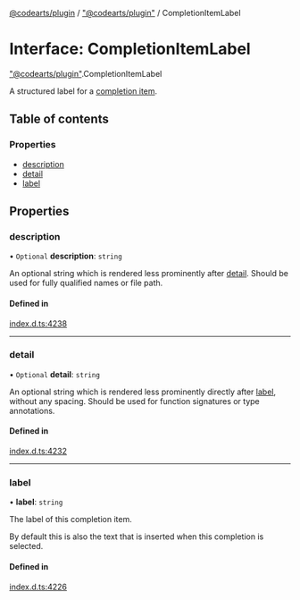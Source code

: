 [@codearts/plugin](../README.md) / ["@codearts/plugin"](../modules/_codearts_plugin_.md) / CompletionItemLabel

# Interface: CompletionItemLabel

["@codearts/plugin"](../modules/_codearts_plugin_.md).CompletionItemLabel

A structured label for a [completion item](../classes/codearts_plugin_.CompletionItem.md).

## Table of contents

### Properties

- [description](codearts_plugin_.CompletionItemLabel.md#description)
- [detail](codearts_plugin_.CompletionItemLabel.md#detail)
- [label](codearts_plugin_.CompletionItemLabel.md#label)

## Properties

### description

• `Optional` **description**: `string`

An optional string which is rendered less prominently after [detail](codearts_plugin_.CompletionItemLabel.md#detail). Should be used
for fully qualified names or file path.

#### Defined in

[index.d.ts:4238](https://github.com/xyz-fish/cloudide-plugin-api/blob/9927cd6/index.d.ts#L4238)

___

### detail

• `Optional` **detail**: `string`

An optional string which is rendered less prominently directly after [label](codearts_plugin_.CompletionItemLabel.md#label),
without any spacing. Should be used for function signatures or type annotations.

#### Defined in

[index.d.ts:4232](https://github.com/xyz-fish/cloudide-plugin-api/blob/9927cd6/index.d.ts#L4232)

___

### label

• **label**: `string`

The label of this completion item.

By default this is also the text that is inserted when this completion is selected.

#### Defined in

[index.d.ts:4226](https://github.com/xyz-fish/cloudide-plugin-api/blob/9927cd6/index.d.ts#L4226)
